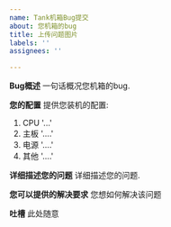 ```yaml
---
name: Tank机箱Bug提交
about: 您机箱的bug
title: 上传问题图片
labels: ''
assignees: ''

---
```


**Bug概述**
一句话概况您机箱的bug.

**您的配置**
提供您装机的配置:
1. CPU '...'
2. 主板 '....'
3. 电源 '....'
4. 其他 '....'

**详细描述您的问题**
详细描述您的问题.

**您可以提供的解决要求**
您想如何解决该问题

**吐槽**
此处随意
